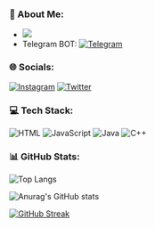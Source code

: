 ### 💫 About Me:

<!-- **Shadow-Captain/Shadow-Captain** is a ✨ _special_ ✨ repository because its `README.md` (this file) appears on your GitHub profile. -->

- [![](https://visitcount.itsvg.in/api?id=Shadow-Captain&label=Profile%20Views&color=9&icon=2&pretty=true)](https://visitcount.itsvg.in)
- Telegram BOT: [![Telegram](https://img.shields.io/badge/Telegram-%232CA5E0.svg?logo=telegram&logoColor=white)](https://t.me/StarkIMC_Bot)


### 🌐 Socials:
[![Instagram](https://img.shields.io/badge/Instagram-%20%23000000.svg?logo=instagram&logoColor=%23E4405F)](https://www.instagram.com/sr_shelby02) 
[![Twitter](https://img.shields.io/badge/Twitter-%20%231DA1F2.svg?logo=twitter&logoColor=white)](https://twitter.com/sr_shelby0)


### 💻 Tech Stack:
![HTML](https://img.shields.io/badge/HTML-%20%23F16529.svg?logo=HTML5&logoColor=white)
![JavaScript](https://img.shields.io/badge/JavaScript-%23323330.svg?logo=javascript&logoColor=%23F7DF1E)
![Java](https://img.shields.io/badge/Java-%23ED8B00.svg?logo=java&logoColor=white)
![C++](https://img.shields.io/badge/C++-%2300599C.svg?logo=c%2B%2B&logoColor=white)


### 📊 GitHub Stats:
![Top Langs](https://github-readme-stats.vercel.app/api/top-langs/?username=Shadow-Captain&hide_progress=true&theme=cobalt2)

![Anurag's GitHub stats](https://github-readme-stats.vercel.app/api?username=Shadow-Captain&show_icons=true&theme=cobalt2)

[![GitHub Streak](http://github-readme-streak-stats.herokuapp.com?user=Shadow-Captain&theme=cobalt2&border_radius=10&locale=es&date_format=j%20M%5B%20Y%5D&card_width=470)](https://git.io/streak-stats)


